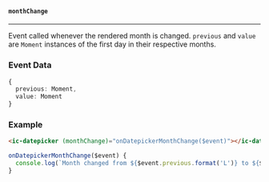 #### `monthChange`

---

Event called whenever the rendered month is changed. `previous` and `value` are `Moment` instances of the first day in their respective months.

### Event Data

```typescript
{
  previous: Moment,
  value: Moment
}
```

### Example

```html
<ic-datepicker (monthChange)="onDatepickerMonthChange($event)"></ic-datepicker>
```

```typescript
onDatepickerMonthChange($event) {
  console.log(`Month changed from ${$event.previous.format('L')} to ${$event.value.format('L')}`);
}
```
